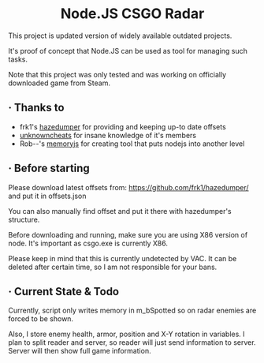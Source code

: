 # <div align="center">Node.JS CSGO Radar</div>

This project is updated version of widely available outdated projects.

It's proof of concept that Node.JS can be used as tool for managing such tasks.

Note that this project was only tested and was working on officially downloaded game from Steam.

## · Thanks to

- frk1's [hazedumper](https://github.com/frk1/hazedumper/) for providing and keeping up-to date offsets
- [unknowncheats](www.unknowncheats.me) for insane knowledge of it's members
- Rob--'s [memoryjs](https://www.npmjs.com/package/memoryjs) for creating tool that puts nodejs into another level

## · Before starting

Please download latest offsets from: https://github.com/frk1/hazedumper/ and put it in offsets.json

You can also manually find offset and put it there with hazedumper's structure.

Before downloading and running, make sure you are using X86 version of node. It's important as csgo.exe is currently
X86.

Please keep in mind that this is currently undetected by VAC. It can be deleted after certain time, so I am not
responsible for your bans.

## · Current State & Todo

Currently, script only writes memory in m_bSpotted so on radar enemies are forced to be shown.

Also, I store enemy health, armor, position and X-Y rotation in variables. I plan to split reader and server, so reader
will just send information to server. Server will then show full game information.

